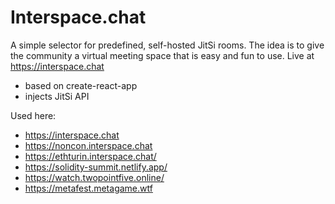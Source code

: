 # Interspace.chat

A simple selector for predefined, self-hosted JitSi rooms. The idea is to give the community a virtual meeting space that is easy and fun to use. Live at https://interspace.chat

- based on create-react-app
- injects JitSi API

Used here:
- https://interspace.chat
- https://noncon.interspace.chat
- https://ethturin.interspace.chat/
- https://solidity-summit.netlify.app/
- https://watch.twopointfive.online/
- https://metafest.metagame.wtf
